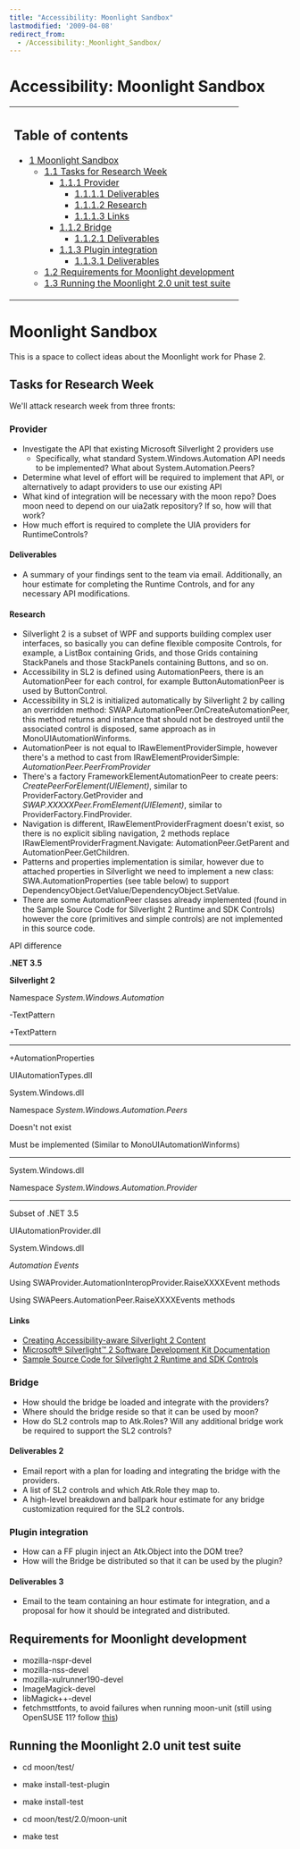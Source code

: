 ```yaml
---
title: "Accessibility: Moonlight Sandbox"
lastmodified: '2009-04-08'
redirect_from:
  - /Accessibility:_Moonlight_Sandbox/
---
```


Accessibility: Moonlight Sandbox
================================

<table>
<col width="100%" />
<tbody>
<tr class="odd">
<td align="left"><h2>Table of contents</h2>
<ul>
<li><a href="#moonlight-sandbox">1 Moonlight Sandbox</a>
<ul>
<li><a href="#tasks-for-research-week">1.1 Tasks for Research Week</a>
<ul>
<li><a href="#provider">1.1.1 Provider</a>
<ul>
<li><a href="#deliverables">1.1.1.1 Deliverables</a></li>
<li><a href="#research">1.1.1.2 Research</a></li>
<li><a href="#links">1.1.1.3 Links</a></li>
</ul></li>
<li><a href="#bridge">1.1.2 Bridge</a>
<ul>
<li><a href="#deliverables_2">1.1.2.1 Deliverables</a></li>
</ul></li>
<li><a href="#plugin-integration">1.1.3 Plugin integration</a>
<ul>
<li><a href="#deliverables_3">1.1.3.1 Deliverables</a></li>
</ul></li>
</ul></li>
<li><a href="#requirements-for-moonlight-development">1.2 Requirements for Moonlight development</a></li>
<li><a href="#running-the-moonlight-20-unit-test-suite">1.3 Running the Moonlight 2.0 unit test suite</a></li>
</ul></li>
</ul></td>
</tr>
</tbody>
</table>

Moonlight Sandbox
=================

This is a space to collect ideas about the Moonlight work for Phase 2.

Tasks for Research Week
-----------------------

We'll attack research week from three fronts:

### Provider

-   Investigate the API that existing Microsoft Silverlight 2 providers use
    -   Specifically, what standard System.Windows.Automation API needs to be implemented? What about System.Automation.Peers?
-   Determine what level of effort will be required to implement that API, or alternatively to adapt providers to use our existing API
-   What kind of integration will be necessary with the moon repo? Does moon need to depend on our uia2atk repository? If so, how will that work?
-   How much effort is required to complete the UIA providers for RuntimeControls?

#### Deliverables

-   A summary of your findings sent to the team via email. Additionally, an hour estimate for completing the Runtime Controls, and for any necessary API modifications.

#### Research

-   Silverlight 2 is a subset of WPF and supports building complex user interfaces, so basically you can define flexible composite Controls, for example, a ListBox containing Grids, and those Grids containing StackPanels and those StackPanels containing Buttons, and so on.
-   Accessibility in SL2 is defined using AutomationPeers, there is an AutomationPeer for each control, for example ButtonAutomationPeer is used by ButtonControl.
-   Accessibility in SL2 is initialized automatically by Silverlight 2 by calling an overridden method: SWAP.AutomationPeer.OnCreateAutomationPeer, this method returns and instance that should not be destroyed until the associated control is disposed, same approach as in MonoUIAutomationWinforms.
-   AutomationPeer is not equal to IRawElementProviderSimple, however there's a method to cast from IRawElementProviderSimple: *AutomationPeer.PeerFromProvider*
-   There's a factory FrameworkElementAutomationPeer to create peers: *CreatePeerForElement(UIElement)*, similar to ProviderFactory.GetProvider and *SWAP.XXXXXPeer.FromElement(UIElement)*, similar to ProviderFactory.FindProvider.
-   Navigation is different, IRawElementProviderFragment doesn't exist, so there is no explicit sibling navigation, 2 methods replace IRawElementProviderFragment.Navigate: AutomationPeer.GetParent and AutomationPeer.GetChildren.
-   Patterns and properties implementation is similar, however due to attached properties in Silverlight we need to implement a new class: SWA.AutomationProperties (see table below) to support DependencyObject.GetValue/DependencyObject.SetValue.
-   There are some AutomationPeer classes already implemented (found in the Sample Source Code for Silverlight 2 Runtime and SDK Controls) however the core (primitives and simple controls) are not implemented in this source code.

API difference

**.NET 3.5**

**Silverlight 2**

Namespace *System.Windows.Automation*

-TextPattern

+TextPattern

---

+AutomationProperties

UIAutomationTypes.dll

System.Windows.dll

Namespace *System.Windows.Automation.Peers*

Doesn't not exist

Must be implemented (Similar to MonoUIAutomationWinforms)

---

System.Windows.dll

Namespace *System.Windows.Automation.Provider*

---

Subset of .NET 3.5

UIAutomationProvider.dll

System.Windows.dll

*Automation Events*

Using SWAProvider.AutomationInteropProvider.RaiseXXXXEvent methods

Using SWAPeers.AutomationPeer.RaiseXXXXEvents methods

#### Links

-   [Creating Accessibility-aware Silverlight 2 Content](http://www.code-magazine.com/Article.aspx?quickid=0810062)
-   [Microsoft® Silverlight™ 2 Software Development Kit Documentation](http://www.microsoft.com/Downloads/details.aspx?familyid=BCE7684A-507B-4FC6-BC99-6933CD690CAB&displaylang=en)
-   [Sample Source Code for Silverlight 2 Runtime and SDK Controls](http://www.microsoft.com/downloads/details.aspx?FamilyID=EB83ED4C-AC85-4DE9-8395-285628EE2254&displaylang=en)

### Bridge

-   How should the bridge be loaded and integrate with the providers?
-   Where should the bridge reside so that it can be used by moon?
-   How do SL2 controls map to Atk.Roles? Will any additional bridge work be required to support the SL2 controls?

#### Deliverables 2

-   Email report with a plan for loading and integrating the bridge with the providers.
-   A list of SL2 controls and which Atk.Role they map to.
-   A high-level breakdown and ballpark hour estimate for any bridge customization required for the SL2 controls.

### Plugin integration

-   How can a FF plugin inject an Atk.Object into the DOM tree?
-   How will the Bridge be distributed so that it can be used by the plugin?

#### Deliverables 3

-   Email to the team containing an hour estimate for integration, and a proposal for how it should be integrated and distributed.

Requirements for Moonlight development
--------------------------------------

-   mozilla-nspr-devel
-   mozilla-nss-devel
-   mozilla-xulrunner190-devel
-   ImageMagick-devel
-   libMagick++-devel
-   fetchmsttfonts, to avoid failures when running moon-unit (still using OpenSUSE 11? follow [this](http://www.benkevan.com/blog/installing-microsoft-fonts-on-opensuse-110/))

Running the Moonlight 2.0 unit test suite
-----------------------------------------

-   cd moon/test/
-   make install-test-plugin
-   make install-test

-   cd moon/test/2.0/moon-unit
-   make test


